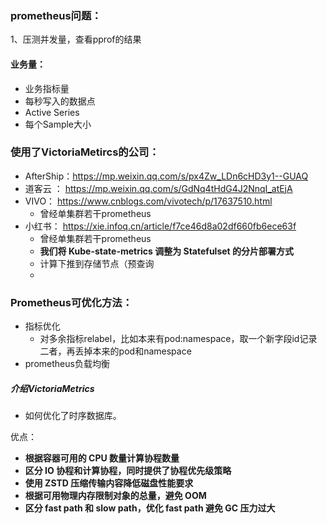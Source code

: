 ### prometheus问题：

1、压测并发量，查看pprof的结果

#### 业务量：

- 业务指标量
- 每秒写入的数据点
- Active Series
- 每个Sample大小

### 使用了VictoriaMetircs的公司：

- AfterShip：https://mp.weixin.qq.com/s/px4Zw_LDn6cHD3y1--GUAQ
- 道客云 ： https://mp.weixin.qq.com/s/GdNq4tHdG4J2NnqI_atEjA
- VIVO： https://www.cnblogs.com/vivotech/p/17637510.html
  - 曾经单集群若干prometheus
- 小红书： https://xie.infoq.cn/article/f7ce46d8a02df660fb6ece63f
  - 曾经单集群若干prometheus
  - **我们将 Kube-state-metrics 调整为 Statefulset 的分片部署方式**
  - 计算下推到存储节点（预查询
  - 

### Prometheus可优化方法：

- 指标优化
  - 对多余指标relabel，比如本来有pod:namespace，取一个新字段id记录二者，再丢掉本来的pod和namespace
- prometheus负载均衡

##### 介绍VictoriaMetrics

- 如何优化了时序数据库。

优点：

* **根据容器可用的 CPU 数量计算协程数量**
* **区分 IO 协程和计算协程，同时提供了协程优先级策略**
* **使用 ZSTD 压缩传输内容降低磁盘性能要求**
* **根据可用物理内存限制对象的总量，避免 OOM**
* **区分 fast path 和 slow path，优化 fast path 避免 GC 压力过大**
